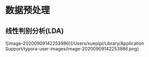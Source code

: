 # 数据预处理

## 线性判别分析(LDA)

![image-20200909142253986](/Users/xuepipi/Library/Application Support/typora-user-images/image-20200909142253986.png)

